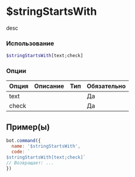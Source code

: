 # $stringStartsWith
desc
### Использование
```php
$stringStartsWith[text;check]
```

### Опции

| Опция | Описание | Тип | Обязательно |
|--------|-------------|------|----------|
| text |  |  | Да | 
| check |  |  | Да | 
## Пример(ы)

```javascript
bot.command({
  name: '$stringStartsWith',
  code: `
$stringStartsWith[text;check]`
// Возвращает: ...
})
```